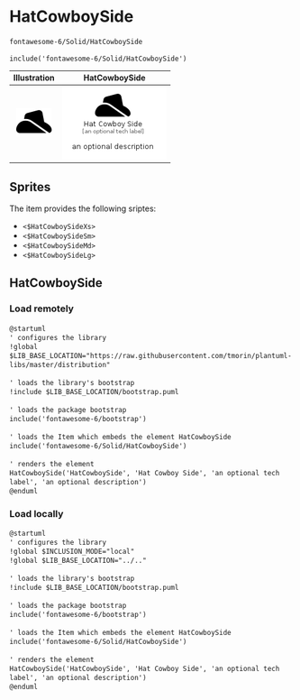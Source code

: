 # HatCowboySide


```text
fontawesome-6/Solid/HatCowboySide
```

```text
include('fontawesome-6/Solid/HatCowboySide')
```



| Illustration | HatCowboySide |
| :---: | :---: |
| ![illustration for Illustration](../../fontawesome-6/Solid/HatCowboySide.png) | ![illustration for HatCowboySide](../../fontawesome-6/Solid/HatCowboySide.Local.png) |



## Sprites
The item provides the following sriptes:

- `<$HatCowboySideXs>`
- `<$HatCowboySideSm>`
- `<$HatCowboySideMd>`
- `<$HatCowboySideLg>`





## HatCowboySide

### Load remotely
```plantuml
@startuml
' configures the library
!global $LIB_BASE_LOCATION="https://raw.githubusercontent.com/tmorin/plantuml-libs/master/distribution"

' loads the library's bootstrap
!include $LIB_BASE_LOCATION/bootstrap.puml

' loads the package bootstrap
include('fontawesome-6/bootstrap')

' loads the Item which embeds the element HatCowboySide
include('fontawesome-6/Solid/HatCowboySide')

' renders the element
HatCowboySide('HatCowboySide', 'Hat Cowboy Side', 'an optional tech label', 'an optional description')
@enduml
```

### Load locally
```plantuml
@startuml
' configures the library
!global $INCLUSION_MODE="local"
!global $LIB_BASE_LOCATION="../.."

' loads the library's bootstrap
!include $LIB_BASE_LOCATION/bootstrap.puml

' loads the package bootstrap
include('fontawesome-6/bootstrap')

' loads the Item which embeds the element HatCowboySide
include('fontawesome-6/Solid/HatCowboySide')

' renders the element
HatCowboySide('HatCowboySide', 'Hat Cowboy Side', 'an optional tech label', 'an optional description')
@enduml
```

